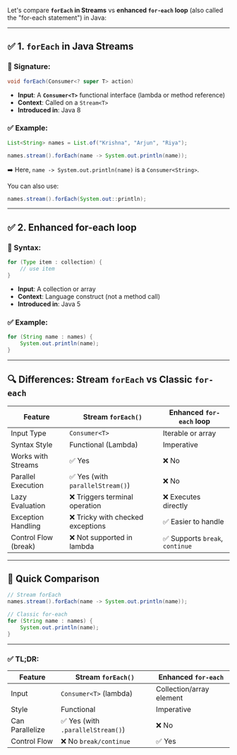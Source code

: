 Let's compare **`forEach` in Streams** vs **enhanced `for-each` loop** (also called the "for-each statement") in Java:

---

## ✅ 1. `forEach` in **Java Streams**

### 🔹 Signature:
```java
void forEach(Consumer<? super T> action)
```

- **Input**: A **`Consumer<T>`** functional interface (lambda or method reference)
- **Context**: Called on a `Stream<T>`
- **Introduced in**: Java 8

### ✅ Example:
```java
List<String> names = List.of("Krishna", "Arjun", "Riya");

names.stream().forEach(name -> System.out.println(name));
```

➡️ Here, `name -> System.out.println(name)` is a `Consumer<String>`.

You can also use:
```java
names.stream().forEach(System.out::println);
```

---

## ✅ 2. Enhanced **for-each loop**

### 🔹 Syntax:
```java
for (Type item : collection) {
    // use item
}
```

- **Input**: A collection or array
- **Context**: Language construct (not a method call)
- **Introduced in**: Java 5

### ✅ Example:
```java
for (String name : names) {
    System.out.println(name);
}
```

---

## 🔍 Differences: Stream `forEach` vs Classic `for-each`

| Feature              | Stream `forEach()`                        | Enhanced `for-each` loop           |
|----------------------|-------------------------------------------|------------------------------------|
| Input Type           | `Consumer<T>`                             | Iterable or array                  |
| Syntax Style         | Functional (Lambda)                       | Imperative                         |
| Works with Streams   | ✅ Yes                                     | ❌ No                               |
| Parallel Execution   | ✅ Yes (with `parallelStream()`)          | ❌ No                               |
| Lazy Evaluation      | ❌ Triggers terminal operation             | ❌ Executes directly                |
| Exception Handling   | ❌ Tricky with checked exceptions          | ✅ Easier to handle                 |
| Control Flow (break) | ❌ Not supported in lambda                 | ✅ Supports `break`, `continue`     |

---

## 🧪 Quick Comparison

```java
// Stream forEach
names.stream().forEach(name -> System.out.println(name));

// Classic for-each
for (String name : names) {
    System.out.println(name);
}
```

---

### ✅ TL;DR:

| Feature             | Stream `forEach()`              | Enhanced `for-each`               |
|---------------------|----------------------------------|-----------------------------------|
| Input               | `Consumer<T>` (lambda)          | Collection/array element          |
| Style               | Functional                      | Imperative                        |
| Can Parallelize     | ✅ Yes (with `.parallelStream()`) | ❌ No                             |
| Control Flow        | ❌ No `break/continue`           | ✅ Yes                            |
